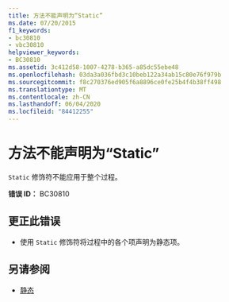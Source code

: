 ```yaml
---
title: 方法不能声明为“Static”
ms.date: 07/20/2015
f1_keywords:
- bc30810
- vbc30810
helpviewer_keywords:
- BC30810
ms.assetid: 3c412d58-1007-4278-b365-a85dc55ebe48
ms.openlocfilehash: 03da3a036fbd3c10beb122a34ab15c80e76f979b
ms.sourcegitcommit: f8c270376ed905f6a8896ce0fe25b4f4b38ff498
ms.translationtype: MT
ms.contentlocale: zh-CN
ms.lasthandoff: 06/04/2020
ms.locfileid: "84412255"
---
```

# <a name="methods-cannot-be-declared-static"></a>方法不能声明为“Static”
`Static` 修饰符不能应用于整个过程。  
  
 **错误 ID：** BC30810  
  
## <a name="to-correct-this-error"></a>更正此错误  
  
- 使用 `Static` 修饰符将过程中的各个项声明为静态项。  
  
## <a name="see-also"></a>另请参阅

- [静态](../language-reference/modifiers/static.md)

